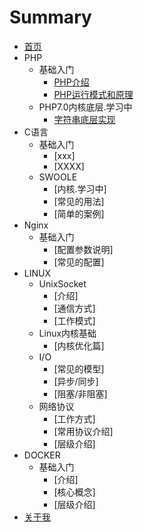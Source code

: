 # Summary

* [首页](README.md)
* PHP
    * 基础入门
        * [PHP介绍](catalogue/php/basics/php_introduce.md)
        * [PHP运行模式和原理](catalogue/php/basics/php_run_model.md)
    * PHP7.0内核底层.学习中
        * [字符串底层实现](catalogue/php/fabric/string.md)
* C语言
    * 基础入门
        * [xxx]
        * [XXXX]
    * SWOOLE
        * [内核.学习中]
        * [常见的用法]
        * [简单的案例]
* Nginx
    * 基础入门
        * [配置参数说明]
        * [常见的配置]
* LINUX
    * UnixSocket
        * [介绍]
        * [通信方式]
        * [工作模式]
    * Linux内核基础
        * [内核优化篇]
    * I/O
        * [常见的模型]
        * [异步/同步]
        * [阻塞/非阻塞]
    * 网络协议
        * [工作方式]
        * [常用协议介绍]
        * [层级介绍]
* DOCKER
    * 基础入门
        * [介绍]
        * [核心概念]
        * [层级介绍]
* [关于我](catalogue/user/info.md)

